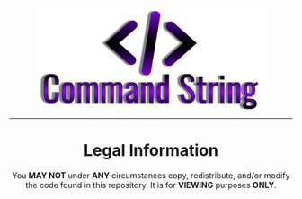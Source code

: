 
<div align="center">
<img src="https://github.com/CommandString/CommandString/blob/main/commandstring.png?raw=true" width="80%" align="center">
<hr>

<h1>Legal Information</h1>

<p>You <b>MAY NOT</b> under <b>ANY</b> circumstances copy, redistribute, and/or modify the code found in this repository. It is for <b>VIEWING</b> purposes <b>ONLY</b>.</p>
</div>
